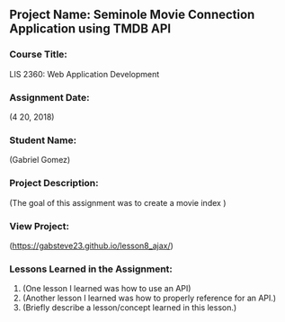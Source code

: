 ## Project Name:  Seminole Movie Connection Application using TMDB API

### Course Title:
LIS 2360:  Web Application Development

### Assignment Date:  
(4 20, 2018)

### Student Name:  
(Gabriel Gomez)

### Project Description:
(The goal of this assignment was to create a movie index )

### View Project:
(https://gabsteve23.github.io/lesson8_ajax/)

### Lessons Learned in the Assignment:
1. (One lesson I learned was how to use an API)
2. (Another lesson I learned was how to properly reference for an API.)
3. (Briefly describe a lesson/concept learned in this lesson.)
